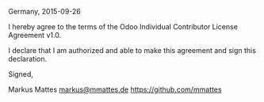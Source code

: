 Germany, 2015-09-26

I hereby agree to the terms of the Odoo Individual Contributor License
Agreement v1.0.

I declare that I am authorized and able to make this agreement and sign this
declaration.

Signed,

Markus Mattes markus@mmattes.de https://github.com/mmattes